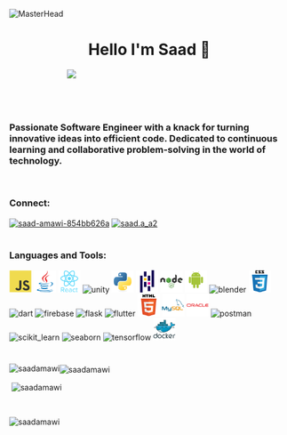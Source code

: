 ![MasterHead](https://repository-images.githubusercontent.com/588181932/e36ec678-7984-4cdd-8e4c-a3932772ff8e)
<h1 align="center">Hello I'm Saad 👋</h1>

<img align="right" width="400" src="https://static.vecteezy.com/system/resources/previews/011/834/998/original/computer-programmer-illustration-png.png">
<br>
<br>
<br>

<h3 align="left" style="padding-top: 20px;">Passionate Software Engineer with a knack for turning innovative ideas into efficient code. Dedicated to continuous learning and collaborative problem-solving in the world of technology.</h3>
<br>
<h3 align="left">Connect:</h3>
<p align="left">
<a href="https://linkedin.com/in/saad-amawi-854bb626a" target="blank"><img align="center" src="https://raw.githubusercontent.com/rahuldkjain/github-profile-readme-generator/master/src/images/icons/Social/linked-in-alt.svg" alt="saad-amawi-854bb626a" height="30" width="40" /></a>
<a href="https://instagram.com/saad.a_a2" target="blank"><img align="center" src="https://raw.githubusercontent.com/rahuldkjain/github-profile-readme-generator/master/src/images/icons/Social/instagram.svg" alt="saad.a_a2" height="30" width="40" /></a>
</p>
<h1 />


<h3 align="left">Languages and Tools:</h3>
<p align="left">
  <img src="https://raw.githubusercontent.com/devicons/devicon/master/icons/javascript/javascript-original.svg" alt="javascript" width="40" height="40"/>
  <img src="https://raw.githubusercontent.com/devicons/devicon/master/icons/java/java-original.svg" alt="java" width="40" height="40"/>
  <img src="https://raw.githubusercontent.com/devicons/devicon/master/icons/react/react-original-wordmark.svg" alt="react" width="40" height="40"/>
  <img src="https://www.vectorlogo.zone/logos/unity3d/unity3d-icon.svg" alt="unity" width="40" height="40"/>
  <img src="https://raw.githubusercontent.com/devicons/devicon/master/icons/python/python-original.svg" alt="python" width="40" height="40"/>
  <img src="https://raw.githubusercontent.com/devicons/devicon/2ae2a900d2f041da66e950e4d48052658d850630/icons/pandas/pandas-original.svg" alt="pandas" width="40" height="40"/>
  <img src="https://raw.githubusercontent.com/devicons/devicon/master/icons/nodejs/nodejs-original-wordmark.svg" alt="nodejs" width="40" height="40"/>
  <img src="https://raw.githubusercontent.com/devicons/devicon/master/icons/android/android-original-wordmark.svg" alt="android" width="40" height="40"/>
  <img src="https://download.blender.org/branding/community/blender_community_badge_white.svg" alt="blender" width="40" height="40"/>
  <img src="https://raw.githubusercontent.com/devicons/devicon/master/icons/css3/css3-original-wordmark.svg" alt="css3" width="40" height="40"/>
  <img src="https://www.vectorlogo.zone/logos/dartlang/dartlang-icon.svg" alt="dart" width="40" height="40"/>
  <img src="https://www.vectorlogo.zone/logos/firebase/firebase-icon.svg" alt="firebase" width="40" height="40"/>
  <img src="https://www.vectorlogo.zone/logos/pocoo_flask/pocoo_flask-icon.svg" alt="flask" width="40" height="40"/>
  <img src="https://www.vectorlogo.zone/logos/flutterio/flutterio-icon.svg" alt="flutter" width="40" height="40"/>
  <img src="https://raw.githubusercontent.com/devicons/devicon/master/icons/html5/html5-original-wordmark.svg" alt="html5" width="40" height="40"/>
  <img src="https://raw.githubusercontent.com/devicons/devicon/master/icons/mysql/mysql-original-wordmark.svg" alt="mysql" width="40" height="40"/>
  <img src="https://raw.githubusercontent.com/devicons/devicon/master/icons/oracle/oracle-original.svg" alt="oracle" width="40" height="40"/>
  <img src="https://www.vectorlogo.zone/logos/getpostman/getpostman-icon.svg" alt="postman" width="40" height="40"/>
  <img src="https://upload.wikimedia.org/wikipedia/commons/0/05/Scikit_learn_logo_small.svg" alt="scikit_learn" width="40" height="40"/>
  <img src="https://seaborn.pydata.org/_images/logo-mark-lightbg.svg" alt="seaborn" width="40" height="40"/>
  <img src="https://www.vectorlogo.zone/logos/tensorflow/tensorflow-icon.svg" alt="tensorflow" width="40" height="40"/>
  <img src="https://raw.githubusercontent.com/devicons/devicon/master/icons/docker/docker-original-wordmark.svg" alt="docker" width="40" height="40"/>
  
</p>

<h1></h1>
<p>
  <p><img align="left" src="https://github-readme-stats.vercel.app/api/top-langs?username=saadamawi&show_icons=true&theme=dark&hide_border=true&locale=en&layout=compact" alt="saadamawi" /></p>

<!--   <img align="left" src="https://github-readme-stats.vercel.app/api/top-langs?username=saadamawi&show_icons=true&locale=en&layout=compact" alt="saadamawi" /> -->
<p><img align="center" src="https://github-readme-streak-stats.herokuapp.com/?user=saadamawi&theme=dark" alt="saadamawi" /></p>
<p>&nbsp;<img align="center" src="https://github-readme-stats.vercel.app/api?username=saadamawi&show_icons=true&theme=dark&hide_border=true&locale=en" alt="saadamawi" /></p>

<br/>
<p align="left"> <img src="https://komarev.com/ghpvc/?username=saadamawi&label=Profile%20views&color=0e75b6&style=flat" alt="saadamawi" /> </p>
